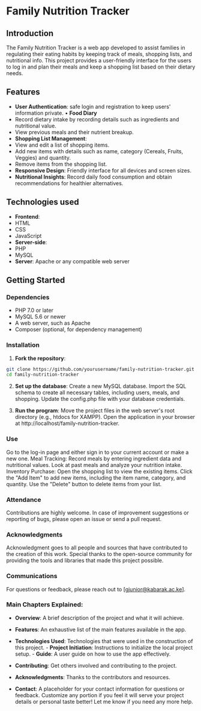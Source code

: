 # Family Nutrition Tracker

## Introduction

The Family Nutrition Tracker is a web app developed to assist families in regulating their eating habits by keeping track of meals, shopping lists, and nutritional info. This project provides a user-friendly interface for the users to log in and plan their meals and keep a shopping list based on their dietary needs.

## Features

- **User Authentication**: safe login and registration to keep users' information private.
• **Food Diary**
- Record dietary intake by recording details such as ingredients and nutritional value.
- View previous meals and their nutrient breakup.
- **Shopping List Management**:
- View and edit a list of shopping items.
- Add new items with details such as name, category (Cereals, Fruits, Veggies) and quantity.
- Remove items from the shopping list.
- **Responsive Design**: Friendly interface for all devices and screen sizes.
- **Nutritional Insights**: Record daily food consumption and obtain recommendations for healthier alternatives.

## Technologies used

- **Frontend**:
- HTML
- CSS
- JavaScript
- **Server-side**:
- PHP
- MySQL
- **Server**: Apache or any compatible web server

## Getting Started

### Dependencies

- PHP 7.0 or later
- MySQL 5.6 or newer
- A web server, such as Apache
- Composer (optional, for dependency management)

### Installation

1. **Fork the repository**:
```bash
git clone https://github.com/yourusername/family-nutrition-tracker.git
cd family-nutrition-tracker
```
2. **Set up the database**:
Create a new MySQL database.
Import the SQL schema to create all necessary tables, including users, meals, and shopping.
Update the config.php file with your database credentials.

3. **Run the program**:
Move the project files in the web server's root directory (e.g., htdocs for XAMPP).
Open the application in your browser at http://localhost/family-nutrition-tracker.

### Use
Go to the log-in page and either sign in to your current account or make a new one.
Meal Tracking:
Record meals by entering ingredient data and nutritional values.
Look at past meals and analyze your nutrition intake.
Inventory Purchase:
Open the shopping list to view the existing items.
Click the "Add Item" to add new items, including the item name, category, and quantity.
Use the "Delete" button to delete items from your list.

### Attendance
Contributions are highly welcome. In case of improvement suggestions or reporting of bugs, please open an issue or send a pull request.

### Acknowledgments
Acknowledgment goes to all people and sources that have contributed to the creation of this work.
Special thanks to the open-source community for providing the tools and libraries that made this project possible.

### Communications
For questions or feedback, please reach out to [gjunior@kabarak.ac.ke].

### Main Chapters Explained:

- **Overview**: A brief description of the project and what it will achieve.

- **Features**: An exhaustive list of the main features available in the app. 
- **Technologies Used**: Technologies that were used in the construction of this project. - **Project Initiation**: Instructions to initialize the local project setup. - **Guide**: A user guide on how to use the app effectively. 
- **Contributing**: Get others involved and contributing to the project. 
- **Acknowledgments**: Thanks to the contributors and resources. 
- **Contact**: A placeholder for your contact information for questions or feedback. Customize any portion if you feel it will serve your project details or personal taste better! Let me know if you need any more help.
